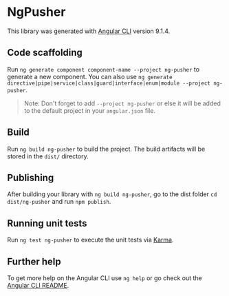 # NgPusher

This library was generated with [Angular CLI](https://github.com/angular/angular-cli) version 9.1.4.

## Code scaffolding

Run `ng generate component component-name --project ng-pusher` to generate a new component. You can also use `ng generate directive|pipe|service|class|guard|interface|enum|module --project ng-pusher`.
> Note: Don't forget to add `--project ng-pusher` or else it will be added to the default project in your `angular.json` file. 

## Build

Run `ng build ng-pusher` to build the project. The build artifacts will be stored in the `dist/` directory.

## Publishing

After building your library with `ng build ng-pusher`, go to the dist folder `cd dist/ng-pusher` and run `npm publish`.

## Running unit tests

Run `ng test ng-pusher` to execute the unit tests via [Karma](https://karma-runner.github.io).

## Further help

To get more help on the Angular CLI use `ng help` or go check out the [Angular CLI README](https://github.com/angular/angular-cli/blob/master/README.md).
